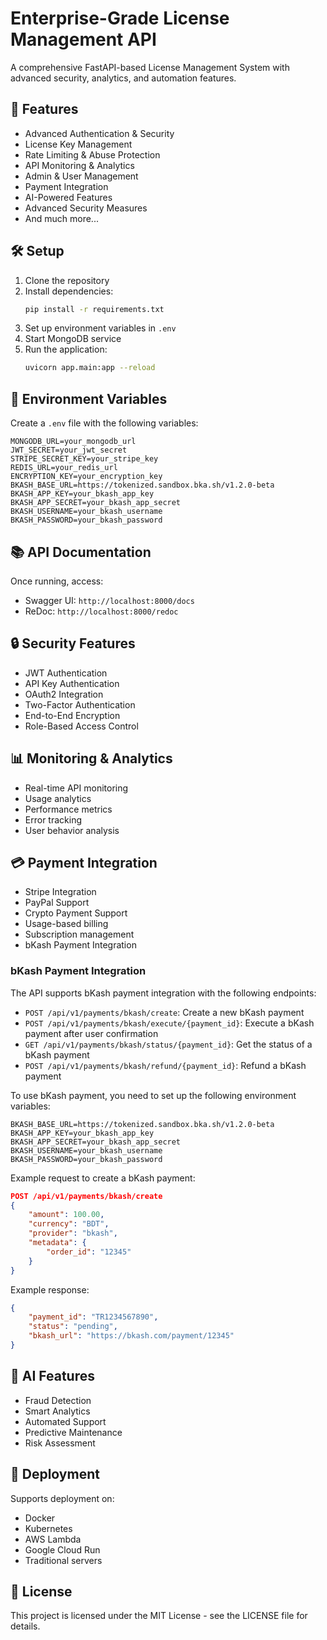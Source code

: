 # Enterprise-Grade License Management API

A comprehensive FastAPI-based License Management System with advanced security, analytics, and automation features.

## 🚀 Features

- Advanced Authentication & Security
- License Key Management
- Rate Limiting & Abuse Protection
- API Monitoring & Analytics
- Admin & User Management
- Payment Integration
- AI-Powered Features
- Advanced Security Measures
- And much more...

## 🛠 Setup

1. Clone the repository
2. Install dependencies:
   ```bash
   pip install -r requirements.txt
   ```
3. Set up environment variables in `.env`
4. Start MongoDB service
5. Run the application:
   ```bash
   uvicorn app.main:app --reload
   ```

## 🔐 Environment Variables

Create a `.env` file with the following variables:

```env
MONGODB_URL=your_mongodb_url
JWT_SECRET=your_jwt_secret
STRIPE_SECRET_KEY=your_stripe_key
REDIS_URL=your_redis_url
ENCRYPTION_KEY=your_encryption_key
BKASH_BASE_URL=https://tokenized.sandbox.bka.sh/v1.2.0-beta
BKASH_APP_KEY=your_bkash_app_key
BKASH_APP_SECRET=your_bkash_app_secret
BKASH_USERNAME=your_bkash_username
BKASH_PASSWORD=your_bkash_password
```

## 📚 API Documentation

Once running, access:
- Swagger UI: `http://localhost:8000/docs`
- ReDoc: `http://localhost:8000/redoc`

## 🔒 Security Features

- JWT Authentication
- API Key Authentication
- OAuth2 Integration
- Two-Factor Authentication
- End-to-End Encryption
- Role-Based Access Control

## 📊 Monitoring & Analytics

- Real-time API monitoring
- Usage analytics
- Performance metrics
- Error tracking
- User behavior analysis

## 💳 Payment Integration

- Stripe Integration
- PayPal Support
- Crypto Payment Support
- Usage-based billing
- Subscription management
- bKash Payment Integration

### bKash Payment Integration

The API supports bKash payment integration with the following endpoints:

- `POST /api/v1/payments/bkash/create`: Create a new bKash payment
- `POST /api/v1/payments/bkash/execute/{payment_id}`: Execute a bKash payment after user confirmation
- `GET /api/v1/payments/bkash/status/{payment_id}`: Get the status of a bKash payment
- `POST /api/v1/payments/bkash/refund/{payment_id}`: Refund a bKash payment

To use bKash payment, you need to set up the following environment variables:
```
BKASH_BASE_URL=https://tokenized.sandbox.bka.sh/v1.2.0-beta
BKASH_APP_KEY=your_bkash_app_key
BKASH_APP_SECRET=your_bkash_app_secret
BKASH_USERNAME=your_bkash_username
BKASH_PASSWORD=your_bkash_password
```

Example request to create a bKash payment:
```json
POST /api/v1/payments/bkash/create
{
    "amount": 100.00,
    "currency": "BDT",
    "provider": "bkash",
    "metadata": {
        "order_id": "12345"
    }
}
```

Example response:
```json
{
    "payment_id": "TR1234567890",
    "status": "pending",
    "bkash_url": "https://bkash.com/payment/12345"
}
```

## 🤖 AI Features

- Fraud Detection
- Smart Analytics
- Automated Support
- Predictive Maintenance
- Risk Assessment

## 🚀 Deployment

Supports deployment on:
- Docker
- Kubernetes
- AWS Lambda
- Google Cloud Run
- Traditional servers

## 📝 License

This project is licensed under the MIT License - see the LICENSE file for details.
